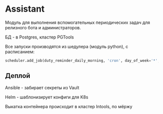 # Assistant

Модуль для выполнения вспомогательных периодических задач для релизного бота и администраторов.

БД - в Postgres, кластер PGTools

Все запуски производятся из шедулера (модуль python), с расписанием:
```python
scheduler.add_job(duty_reminder_daily_morning, 'cron', day_of_week='*',  hour=9, minute=45)
```

## Деплой

Ansible - забирает секреты из Vault

Helm - шаблонизирует конфиги для K8s

Выкатка контейнера происходит в кластер Intools, по мёржу